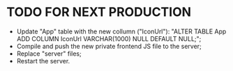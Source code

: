 # TODO FOR NEXT PRODUCTION

- Update "App" table with the new collumn ("IconUrl"): "ALTER TABLE App ADD COLUMN IconUrl VARCHAR(1000) NULL DEFAULT NULL;";
- Compile and push the new private frontend JS file to the server;
- Replace "server" files;
- Restart the server.
